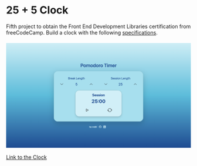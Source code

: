 # 25 + 5 Clock

Fifth project to obtain the Front End Development Libraries certification from freeCodeCamp. Build a clock with the following [specifications](https://www.freecodecamp.org/learn/front-end-development-libraries/front-end-development-libraries-projects/build-a-25--5-clock).


####  
![project img](./src/assets/pomodoro-timer.png)


[Link to the Clock](https://cwjki.github.io/clock/) 